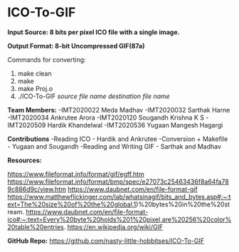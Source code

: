 # ICO-To-GIF

**Input Source: 8 bits per pixel ICO file with a single image.**

**Output Format: 8-bit Uncompressed GIF(87a)**

Commands for converting:
  1. make clean
  2. make
  3. make Proj.o
  4. ./ICO-To-GIF *source file name* *destination file name*
  
**Team Members:**
-IMT2020022 Meda Madhav
-IMT2020032 Sarthak Harne
-IMT2020034 Ankrutee Arora
-IMT2020120 Sougandh Krishna K S
-IMT2020509 Hardik Khandelwal
-IMT2020536 Yugaan Mangesh Hagargi

**Contributions**
-Reading ICO 			- Hardik and Ankrutee
-Conversion + Makefile 		- Yugaan and Sougandh
-Reading and Writing GIF 	- Sarthak and Madhav



**Resources:**

https://www.fileformat.info/format/gif/egff.htm
https://www.fileformat.info/format/bmp/spec/e27073c25463436f8a64fa789c886d9c/view.htm
https://www.daubnet.com/en/file-format-gif
https://www.matthewflickinger.com/lab/whatsinagif/bits_and_bytes.asp#:~:text=The%20size%20of%20the%20global,1)%20bytes%20in%20the%20stream.
https://www.daubnet.com/en/file-format-ico#:~:text=Every%20byte%20holds%201%20pixel,are%20256%20color%20table%20entries.
https://en.wikipedia.org/wiki/GIF

**GitHub Repo:**
https://github.com/nasty-little-hobbitses/ICO-To-GIF
